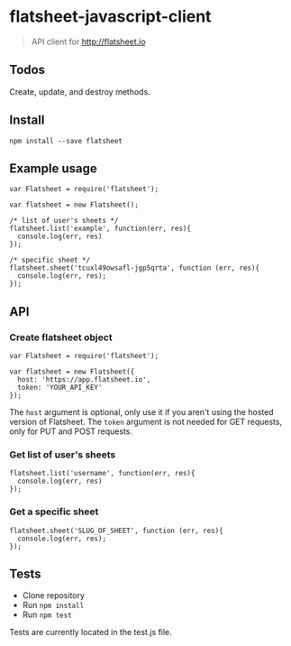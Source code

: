 # flatsheet-javascript-client

> API client for http://flatsheet.io

## Todos
Create, update, and destroy methods.

## Install

```
npm install --save flatsheet
```

## Example usage

```
var Flatsheet = require('flatsheet');

var flatsheet = new Flatsheet();

/* list of user's sheets */
flatsheet.list('example', function(err, res){
  console.log(err, res)
});

/* specific sheet */
flatsheet.sheet('tcuxl49owsafl-jgp5qrta', function (err, res){
  console.log(err, res);
});
```

## API

### Create flatsheet object

```
var Flatsheet = require('flatsheet');

var flatsheet = new Flatsheet({
  host: 'https://app.flatsheet.io',
  token: 'YOUR_API_KEY'
});
```

The `host` argument is optional, only use it if you aren't using the hosted version of Flatsheet.
The `token` argument is not needed for GET requests, only for PUT and POST requests.

### Get list of user's sheets

```
flatsheet.list('username', function(err, res){
  console.log(err, res)
});
```

### Get a specific sheet

```
flatsheet.sheet('SLUG_OF_SHEET', function (err, res){
  console.log(err, res);
});
```

## Tests
- Clone repository
- Run `npm install`
- Run `npm test`

Tests are currently located in the test.js file.